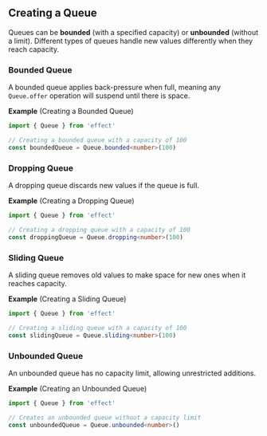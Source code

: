 ## Creating a Queue

Queues can be **bounded** (with a specified capacity) or **unbounded** (without a limit). Different types of queues handle new values differently when they reach capacity.

### Bounded Queue

A bounded queue applies back-pressure when full, meaning any `Queue.offer` operation will suspend until there is space.

**Example** (Creating a Bounded Queue)

```ts twoslash
import { Queue } from 'effect'

// Creating a bounded queue with a capacity of 100
const boundedQueue = Queue.bounded<number>(100)
```

### Dropping Queue

A dropping queue discards new values if the queue is full.

**Example** (Creating a Dropping Queue)

```ts twoslash
import { Queue } from 'effect'

// Creating a dropping queue with a capacity of 100
const droppingQueue = Queue.dropping<number>(100)
```

### Sliding Queue

A sliding queue removes old values to make space for new ones when it reaches capacity.

**Example** (Creating a Sliding Queue)

```ts twoslash
import { Queue } from 'effect'

// Creating a sliding queue with a capacity of 100
const slidingQueue = Queue.sliding<number>(100)
```

### Unbounded Queue

An unbounded queue has no capacity limit, allowing unrestricted additions.

**Example** (Creating an Unbounded Queue)

```ts twoslash
import { Queue } from 'effect'

// Creates an unbounded queue without a capacity limit
const unboundedQueue = Queue.unbounded<number>()
```
